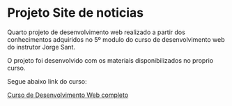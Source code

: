 # Projeto Site de noticias
Quarto projeto de desenvolvimento web realizado a partir dos conhecimentos adquiridos no 5º modulo do curso de desenvolvimento web do instrutor Jorge Sant.

O projeto foi desenvolvido com os materiais disponibilizados no proprio curso.

Segue abaixo link do curso:

[Curso de Desenvolvimento Web completo](https://www.udemy.com/share/101WqG3@0n0rp9bHaYfMWY5COeRnpyNrt_4G4IBRWsCMS_CHscHeW3OHmaa7WFTN0bfKXam-Ug==/)
